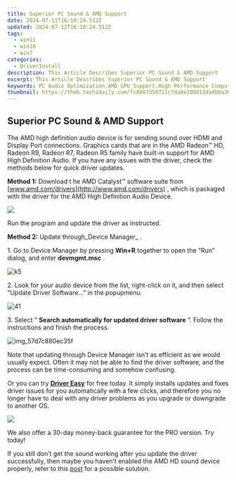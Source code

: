 ```yaml
---
title: Superior PC Sound & AMD Support
date: 2024-07-11T16:10:24.512Z
updated: 2024-07-12T16:10:24.512Z
tags:
  - win11
  - win10
  - win7
categories:
  - DriverInstall
description: This Article Describes Superior PC Sound & AMD Support
excerpt: This Article Describes Superior PC Sound & AMD Support
keywords: PC Audio Optimization,AMD GPU Support,High-Performance Computer Sound Systems,AMD Compatible PC Reviews,PC Sound Enhancement Tips,AMD-Compatible Audio Drivers,Top-Rated PC Sound Cards & Accessories
thumbnail: https://thmb.techidaily.com/fc8887d59721c7da8e208813dadb0a36f15829b69f8f6039809c9967519bc0eb.jpg
---
```


## Superior PC Sound & AMD Support

 The AMD high definition audio device is for sending sound over HDMI and Display Port connections. Graphics cards that are in the AMD Radeon™ HD, Radeon R9, Radeon R7, Radeon R5 family have built-in support for AMD High Definition Audio. If you have any issues with the driver, check the methods below for quick driver updates.  
  
**Method 1:** Download t he AMD Catalyst™ software suite from [www.amd.com/drivers](http://www.amd.com/drivers)  , which is packaged with the driver for the AMD High Definition Audio Device.

![](https://images.drivereasy.com/wp-content/uploads/2016/09/driver-update-for-amd-high-definition-audio-device-in-windows-10-5725.png)

Run the program and update the driver as instructed.

**Method 2:** Update through_Device Manager_ .

 1\. Go to Device Manager by pressing **Win+R**  together to open the “Run” dialog, and enter **devmgmt.msc** .

![k5](https://images.drivereasy.com/wp-content/uploads/2016/09/amd-high-definition-audio-device-download-for-windows-10-7311.png)

 2\. Look for your audio device from the list, right-click on it, and then select “Update Driver Software…” in the popupmenu.

![41](https://images.drivereasy.com/wp-content/uploads/2016/09/41.png)

 3\. Select “ **Search automatically for updated driver software** “. Follow the instructions and finish the process.

![img_57d7c880ec35f](https://images.drivereasy.com/wp-content/uploads/2016/09/driver-update-and-fix-for-amd-high-definition-audio-device-in-windows-10-5741.jpg)

 Note that updating through Device Manager isn’t as efficient as we would usually expect. Often it may not be able to find the driver software, and the process can be time-consuming and somehow confusing.

 Or you can try [**Driver Easy**](https://tools.techidaily.com/drivereasy/download/) for free today. It simply installs updates and fixes driver issues for you automatically with a few clicks, and therefore you no longer have to deal with any driver problems as you upgrade or downgrade to another OS.

![](https://www.drivereasy.com/wp-content/uploads/2017/03/Driver-Easy-Scan-Needed.jpg)

 We also offer a 30-day money-back guarantee for the PRO version. Try today!

 If you still don’t get the sound working after you update the driver successfully, then maybe you haven’t enabled the AMD HD sound device properly, refer to this [post](https://tools.techidaily.com/drivereasy/download/) for a possible solution.

<ins class="adsbygoogle"
     style="display:block"
     data-ad-format="autorelaxed"
     data-ad-client="ca-pub-7571918770474297"
     data-ad-slot="1223367746"></ins>



<ins class="adsbygoogle"
     style="display:block"
     data-ad-client="ca-pub-7571918770474297"
     data-ad-slot="8358498916"
     data-ad-format="auto"
     data-full-width-responsive="true"></ins>




